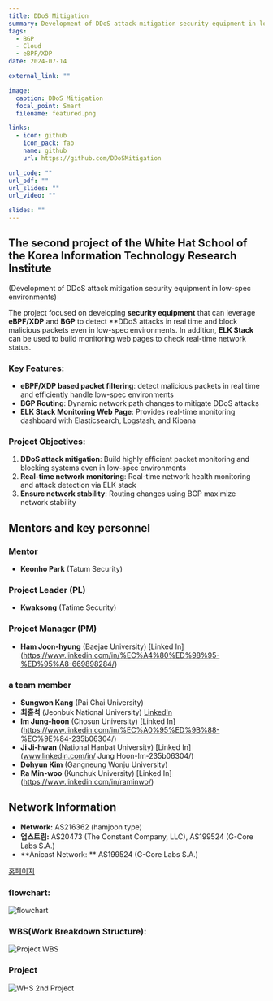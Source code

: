 ```yaml
---
title: DDoS Mitigation
summary: Development of DDoS attack mitigation security equipment in low-spec environments   
tags:
  - BGP
  - Cloud
  - eBPF/XDP
date: 2024-07-14

external_link: ""

image:
  caption: DDoS Mitigation
  focal_point: Smart
  filename: featured.png

links:
  - icon: github
    icon_pack: fab
    name: github
    url: https://github.com/DDoSMitigation

url_code: ""
url_pdf: ""
url_slides: ""
url_video: ""

slides: ""
---
```

<div class="justify-text">

## The second project of the White Hat School of the Korea Information Technology Research Institute
(Development of DDoS attack mitigation security equipment in low-spec environments)

The project focused on developing **security equipment** that can leverage **eBPF/XDP** and **BGP** to detect **DDoS attacks in real time and block malicious packets even in low-spec environments. In addition, **ELK Stack** can be used to build monitoring web pages to check real-time network status.

### Key Features:
- **eBPF/XDP based packet filtering**: detect malicious packets in real time and efficiently handle low-spec environments
- **BGP Routing**: Dynamic network path changes to mitigate DDoS attacks
- **ELK Stack Monitoring Web Page**: Provides real-time monitoring dashboard with Elasticsearch, Logstash, and Kibana

### Project Objectives:
1. **DDoS attack mitigation**: Build highly efficient packet monitoring and blocking systems even in low-spec environments
2. **Real-time network monitoring**: Real-time network health monitoring and attack detection via ELK stack
3. **Ensure network stability**: Routing changes using BGP maximize network stability

## Mentors and key personnel

### Mentor
- **Keonho Park** (Tatum Security)

### Project Leader (PL)
- **Kwaksong** (Tatime Security)

### Project Manager (PM)
- **Ham Joon-hyung** (Baejae University) [Linked In] (https://www.linkedin.com/in/%EC%A4%80%ED%98%95-%ED%95%A8-669898284/)

### a team member
- **Sungwon Kang** (Pai Chai University)
- **최홍석** (Jeonbuk National University) [LinkedIn](https://www.linkedin.com/in/%ED%99%8D%EC%84%9D-%EC%B5%9C-089b23302?utm_source=share&utm_campaign=share_via&utm_content=profile&utm_medium=ios_app)
- **Im Jung-hoon** (Chosun University) [Linked In] (https://www.linkedin.com/in/%EC%A0%95%ED%9B%88-%EC%9E%84-235b06304/)
- **Ji Ji-hwan** (National Hanbat University) [Linked In] (www.linkedin.com/in/ Jung Hoon-Im-235b06304/)
- **Dohyun Kim** (Gangneung Wonju University)
- **Ra Min-woo** (Kunchuk University) [Linked In] (https://www.linkedin.com/in/raminwo/)

## Network Information
- **Network:** AS216362 (hamjoon type)
- **업스트림:** AS20473 (The Constant Company, LLC), AS199524 (G-Core Labs S.A.)
- **Anicast Network: ** AS199524 (G-Core Labs S.A.)

[홈페이지](https://ddosmitigation.github.io/)

### flowchart:

![flowchart](flowchart.png)

### WBS(Work Breakdown Structure):
![Project WBS](wbs.png)

### Project
![WHS 2nd Project](project.png)